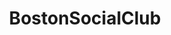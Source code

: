 ---
title: BostonSocialClub
crosslinks:
- BostonComedy
- cscareerquestions
- PaxPassExchange
- Tomorrowland
---